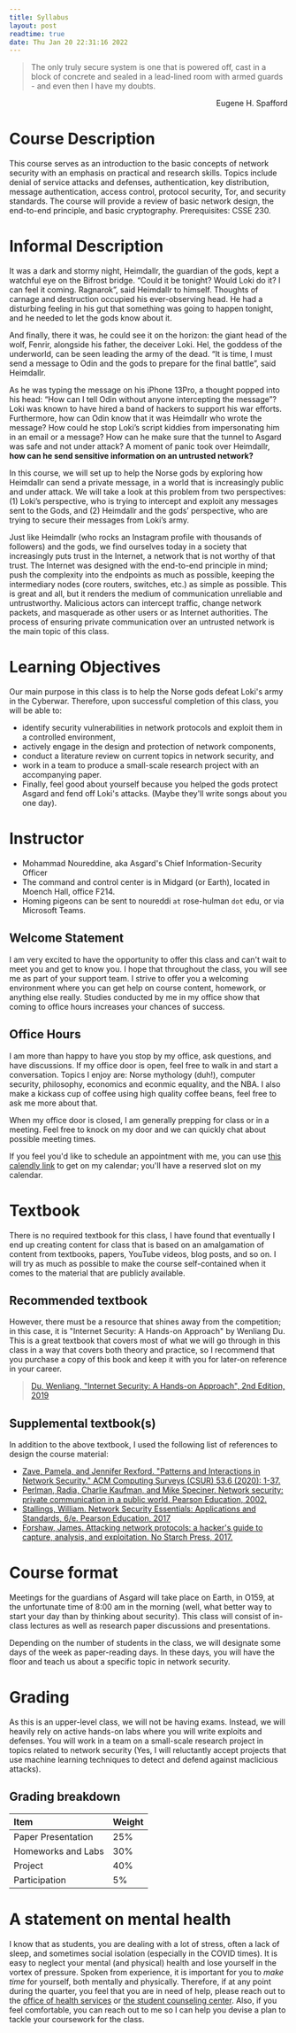 ```yaml
---
title: Syllabus
layout: post
readtime: true
date: Thu Jan 20 22:31:16 2022 
---
```



> The only truly secure system is one that is powered off, cast in a block of
  concrete and sealed in a lead-lined room with armed guards - and even then I
  have my doubts.
  <div style="text-align:right;">Eugene H. Spafford </div>


# Course Description

This course serves as an introduction to the basic concepts of network security
with an emphasis on practical and research skills. Topics include denial of
service attacks and defenses, authentication, key distribution, message
authentication, access control, protocol security, Tor, and security standards.
The course will provide a review of basic network design, the end-to-end
principle, and basic cryptography. Prerequisites: CSSE 230. 

# Informal Description

It was a dark and stormy night, Heimdallr, the guardian of the gods, kept a
watchful eye on the Bifrost bridge. “Could it be tonight? Would Loki do it? I
can feel it coming. Ragnarok”, said Heimdallr to himself. Thoughts of carnage
and destruction occupied his ever-observing head. He had a disturbing feeling in
his gut that something was going to happen tonight, and he needed to let the
gods know about it.

And finally, there it was, he could see it on the horizon: the giant head of the
wolf, Fenrir, alongside his father, the deceiver Loki. Hel, the goddess of the
underworld, can be seen leading the army of the dead. “It is time, I must send a
message to Odin and the gods to prepare for the final battle”, said Heimdallr. 

As he was typing the message on his iPhone 13Pro, a thought popped into his
head: “How can I tell Odin without anyone intercepting the message”? Loki was
known to have hired a band of hackers to support his war efforts. Furthermore,
how can Odin know that it was Heimdallr who wrote the message?  How could he
stop Loki’s script kiddies from impersonating him in an email or a message? How
can he make sure that the tunnel to Asgard was safe and not under attack? A
moment of panic took over Heimdallr, **how can he send sensitive information on
an untrusted network?**

In this course, we will set up to help the Norse gods by exploring how Heimdallr
can send a private message, in a world that is increasingly public and under
attack. We will take a look at this problem from two perspectives: (1) Loki’s
perspective, who is trying to intercept and exploit any messages sent to the
Gods, and (2) Heimdallr and the gods’ perspective, who are trying to secure
their messages from Loki’s army. 

Just like Heimdallr (who rocks an Instagram profile with thousands of followers)
and the gods, we find ourselves today in a society that increasingly puts trust
in the Internet, a network that is not worthy of that trust. The Internet was
designed with the end-to-end principle in mind; push the complexity into the
endpoints as much as possible, keeping the intermediary nodes (core routers,
switches, etc.) as simple as possible. This is great and all, but it renders the
medium of communication unreliable and untrustworthy. Malicious actors can
intercept traffic, change network packets, and masquerade as other users or as
Internet authorities. The process of ensuring private communication over an
untrusted network is the main topic of this class. 

# Learning Objectives

Our main purpose in this class is to help the Norse gods defeat Loki's army in
the Cyberwar. Therefore, upon successful completion of this class, you will be
able to:

- identify security vulnerabilities in network protocols and exploit them in a
controlled environment,
- actively engage in the design and protection of network components,
- conduct a literature review on current topics in network security, and
- work in a team to produce a small-scale research project with an accompanying
paper. 
- Finally, feel good about yourself because you helped the gods protect Asgard
and fend off Loki's attacks. (Maybe they'll write songs about you one day).

# Instructor

- Mohammad Noureddine, aka Asgard's Chief Information-Security Officer
- The command and control center is in Midgard (or Earth), located in Moench
  Hall, office F214.
- Homing pigeons can be sent to noureddi `at` rose-hulman `dot` edu, or via
  Microsoft Teams.  

## Welcome Statement

I am very excited to have the opportunity to offer this class and can't wait to
meet you and get to know you. I hope that throughout the class, you will see me
as part of your support team. I strive to offer you a welcoming environment
where you can get help on course content, homework, or anything else really.
Studies conducted by me in my office show that coming to office hours increases
your chances of success.

## Office Hours

I am more than happy to have you stop by my office, ask questions, and have
discussions. If my office door is open, feel free to walk in and start a
conversation. Topics I enjoy are: Norse mythology (duh!), computer security,
philosophy, economics and econmic equality, and the NBA. I also make a kickass
cup of coffee using high quality coffee beans, feel free to ask me more about
that. 

When my office door is closed, I am generally prepping for class or in a
meeting. Feel free to knock on my door and we can quickly chat about possible
meeting times. 

If you feel you'd like to schedule an appointment with me, you can use [this
calendly link](https://calendly.com/mnoureddine/office-hours) to get on my
calendar; you'll have a reserved slot on my calendar. 

# Textbook

There is no required textbook for this class, I have found that eventually I end
up creating content for class that is based on an amalgamation of content from
textbooks, papers, YouTube videos, blog posts, and so on. I will try as much as
possible to make the course self-contained when it comes to the material that
are publicly available.

## Recommended textbook

<!-- TODO: Add an image of the textbook here! -->

However, there must be a resource that shines away from the competition; in this
case, it is "Internet Security: A Hands-on Approach" by Wenliang Du. This is a
great textbook that covers most of what we will go through in this class in a
way that covers both theory and practice, so I recommend that you purchase a
copy of this book and keep it with you for later-on reference in your career.

> [Du, Wenliang, "Internet Security: A Hands-on Approach", 2nd Edition,
  2019](https://www.amazon.com/gp/product/1733003916?ref=ppx_pt2_dt_b_prod_image)


## Supplemental textbook(s)

In addition to the above textbook, I used the following list of references to
design the course material:

- [Zave, Pamela, and Jennifer Rexford. "Patterns and Interactions in Network
Security." ACM Computing Surveys (CSUR) 53.6 (2020): 1-37.](https://dl.acm.org/doi/pdf/10.1145/3417988?casa_token=QX4l42HmCnQAAAAA:I6tqA4MwoDt0_dqROuUBh7z-uYNYTkkGMcdyIPNPmaVoRyAeziusxywD2lMObUNdp1WaFrfUxgw)
- [Perlman, Radia, Charlie Kaufman, and Mike Speciner. Network security: private
communication in a public world. Pearson Education,
2002.](https://www.pearson.com/us/higher-education/program/Kaufman-Network-Security-Private-Communication-in-a-Public-World-2nd-Edition/PGM188104.html)
- [Stallings, William. Network Security Essentials: Applications and Standards,
6/e. Pearson Education,  2017](https://www.pearson.com/us/higher-education/program/Stallings-Network-Security-Essentials-Applications-and-Standards-6th-Edition/PGM337626.html)
- [Forshaw, James. Attacking network protocols: a hacker's guide to capture,
analysis, and exploitation. No Starch Press, 2017.](https://www.google.com/books/edition/Attacking_Network_Protocols/EVv6DwAAQBAJ?hl=en&gbpv=0)

# Course format

Meetings for the guardians of Asgard will take place on Earth, in O159, at the
unfortunate time of 8:00 am in the morning (well, what better way to start your
day than by thinking about security).  This class will consist of in-class
lectures as well as research paper discussions and presentations. 

Depending on the number of students in the class, we will designate some days of
the week as paper-reading days. In these days, you will have the floor and teach
us about a specific topic in network security. 

# Grading

As this is an upper-level class, we will not be having exams. Instead, we will
heavily rely on active hands-on labs where you will write exploits and defenses.
You will work in a team on a small-scale research project in topics related to
network security (Yes, I will reluctantly accept projects that use machine
learning techniques to detect and defend against maclicious attacks). 

## Grading breakdown

| Item                  | Weight |
| :-------------------- | :----- |
| Paper Presentation    | 25%    |
| Homeworks and Labs    | 30%    |
| Project               | 40%    |
| Participation         | 5%     |

# A statement on mental health

I know that as students, you are dealing with a lot of stress, often a lack of
sleep, and sometimes social isolation (especially in the COVID times). It is
easy to neglect your mental (and physical) health and lose yourself in the
vortex of pressure. Spoken from experience, it is important for you to *make
time* for yourself, both mentally and physically. Therefore, if at any point
during the quarter, you feel that you are in need of help, please reach out to
the [office of health
services](https://www.rose-hulman.edu/campus-life/student-services/wellness-and-health-services/health-services/index.html)
or [the student counseling
center](https://www.rose-hulman.edu/campus-life/student-services/wellness-and-health-services/counseling-services/index.html).
Also, if you feel comfortable, you can reach out to me so I can help you
devise a plan to tackle your coursework for the class.
